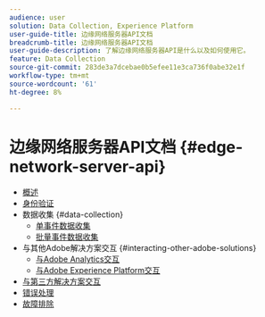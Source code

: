 ```yaml
---
audience: user
solution: Data Collection, Experience Platform
user-guide-title: 边缘网络服务器API文档
breadcrumb-title: 边缘网络服务器API文档
user-guide-description: 了解边缘网络服务器API是什么以及如何使用它。
feature: Data Collection
source-git-commit: 283de3a7dcebae0b5efee11e3ca736f0abe32e1f
workflow-type: tm+mt
source-wordcount: '61'
ht-degree: 8%

---
```



# 边缘网络服务器API文档 {#edge-network-server-api}


- [概述](overview.md)
- [身份验证](authentication.md)
- 数据收集 {#data-collection}
   - [单事件数据收集](interactive-data-collection.md)
   - [批量事件数据收集](non-interactive-data-collection.md)
- 与其他Adobe解决方案交互 {#interacting-other-adobe-solutions}
   - [与Adobe Analytics交互](interacting-adobe-analytics.md)
   - [与Adobe Experience Platform交互](interacting-experience-platform.md)
- [与第三方解决方案交互](interacting-third-party-solutions.md)
- [错误处理](error-handling.md)
- [故障排除](troubleshooting.md)